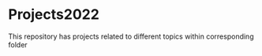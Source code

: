 # Projects2022
This repository has projects related to different topics within corresponding folder
